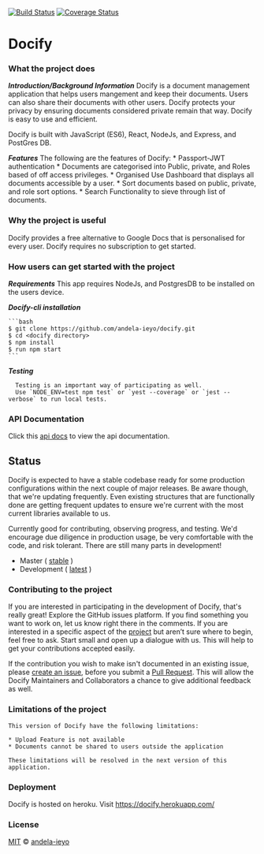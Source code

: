 [![Build Status](https://travis-ci.org/andela-ieyo/docify.svg?branch=develop)](https://travis-ci.org/andela-ieyo/docify) [![Coverage Status](https://coveralls.io/repos/github/andela-ieyo/docify/badge.png?branch=develop)](https://coveralls.io/github/andela-ieyo/docify?branch=develop)

# Docify

### What the project does
  **_Introduction/Background Information_**
Docify is a document management application that helps users mangement and keep their documents. Users can also share their documents with other users. Docify protects your privacy by ensuring documents considered private remain that way. Docify is easy to use and efficient.

Docify is built with JavaScript (ES6), React, NodeJs, and Express, and PostGres DB.

  **_Features_**
    The following are the features of Docify:
    *  Passport-JWT authentication
    * Documents are categorised into Public, private, and Roles based of off access privileges.
    * Organised Use Dashboard that displays all documents accessible by a user.
    * Sort documents based on public, private, and role sort options.
    * Search Functionality to sieve through list of documents.

### Why the project is useful
   Docify provides a free alternative to Google Docs that is personalised for every user. Docify requires no subscription to get started.

### How users can get started with the project

 **_Requirements_**
   This app requires NodeJs, and PostgresDB to be installed on the users device.

**_Docify-cli installation_**

    ```bash
    $ git clone https://github.com/andela-ieyo/docify.git
    $ cd <docify directory>
    $ npm install
    $ run npm start
    ```
  **_Testing_**

      Testing is an important way of participating as well.
      Use `NODE_ENV=test npm test` or `yest --coverage` or `jest --verbose` to run local tests.

### API Documentation
  Click this [api docs](http://docify.herokuapp.com/api-docs) to view the api documentation.

## Status

Docify is expected to have a stable codebase ready for some production configurations within the next couple of major releases. Be aware though, that we're updating frequently. Even existing structures that are functionally done are getting frequent updates to ensure we're current with the most current libraries available to us.

Currently good for contributing, observing progress, and testing. We'd encourage due diligence in production usage, be very comfortable with the code, and risk tolerant. There are still many parts in development!

-   Master ( [stable](https://github.com/andela-ieyo/docify/tree/master) )
-   Development ( [latest](https://github.com/andela-ieyo/docify/tree/develop) )

### Contributing to the project

If you are interested in participating in the development of Docify, that's really great!
Explore the GitHub issues platform. If you find something you want to work on, let us know right there in the comments. If you are interested in a specific aspect of the [project](https://github.com/andela-ieyo/docify/projects) but aren’t sure where to begin, feel free to ask. Start small and open up a dialogue with us. This will help to get your contributions accepted easily.

If the contribution you wish to make isn't documented in an existing issue, please [create an issue](https://github.com/andela-ieyo/docify/issues/new), before you submit a [Pull Request](https://help.github.com/articles/about-pull-requests/). This will allow the Docify Maintainers and Collaborators a chance to give additional feedback as well.

### Limitations of the project
    This version of Docify have the following limitations:

    * Upload Feature is not available
    * Documents cannot be shared to users outside the application

    These limitations will be resolved in the next version of this application.

### Deployment

 Docify is hosted on heroku. Visit https://docify.herokuapp.com/


### License

[MIT][license] © [andela-ieyo][author]

<!-- Definitions -->

[license]: LICENSE

[author]: andela-ieyo

